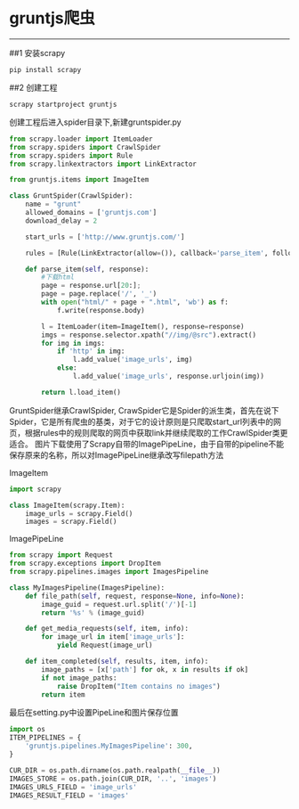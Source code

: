 # gruntjs爬虫

------

##1 安装scrapy
```
pip install scrapy
```

##2 创建工程
```
scrapy startproject gruntjs
```

创建工程后进入spider目录下,新建gruntspider.py
```python
from scrapy.loader import ItemLoader
from scrapy.spiders import CrawlSpider
from scrapy.spiders import Rule
from scrapy.linkextractors import LinkExtractor

from gruntjs.items import ImageItem

class GruntSpider(CrawlSpider):
    name = "grunt"
    allowed_domains = ['gruntjs.com']
    download_delay = 2

    start_urls = ['http://www.gruntjs.com/']

    rules = [Rule(LinkExtractor(allow=()), callback='parse_item', follow=True)]

    def parse_item(self, response):
        #下载html
        page = response.url[20:];
        page = page.replace('/', '_')
        with open("html/" + page + ".html", 'wb') as f:
            f.write(response.body)

        l = ItemLoader(item=ImageItem(), response=response)
        imgs = response.selector.xpath("//img/@src").extract()
        for img in imgs:
            if 'http' in img:
                l.add_value('image_urls', img)
            else:
                l.add_value('image_urls', response.urljoin(img))

        return l.load_item()
```
GruntSpider继承CrawlSpider, CrawSpider它是Spider的派生类，首先在说下Spider，它是所有爬虫的基类，对于它的设计原则是只爬取start_url列表中的网页，根据rules中的规则爬取的网页中获取link并继续爬取的工作CrawlSpider类更适合。
图片下载使用了Scrapy自带的ImagePipeLine，由于自带的pipeline不能保存原来的名称，所以对ImagePipeLine继承改写filepath方法

ImageItem
```python
import scrapy

class ImageItem(scrapy.Item):
    image_urls = scrapy.Field()
    images = scrapy.Field()
```
ImagePipeLine
```python
from scrapy import Request
from scrapy.exceptions import DropItem
from scrapy.pipelines.images import ImagesPipeline

class MyImagesPipeline(ImagesPipeline):
    def file_path(self, request, response=None, info=None):
        image_guid = request.url.split('/')[-1]
        return '%s' % (image_guid)

    def get_media_requests(self, item, info):
        for image_url in item['image_urls']:
            yield Request(image_url)

    def item_completed(self, results, item, info):
        image_paths = [x['path'] for ok, x in results if ok]
        if not image_paths:
            raise DropItem("Item contains no images")
        return item
```

最后在setting.py中设置PipeLine和图片保存位置
```python
import os
ITEM_PIPELINES = {
    'gruntjs.pipelines.MyImagesPipeline': 300,
}

CUR_DIR = os.path.dirname(os.path.realpath(__file__))
IMAGES_STORE = os.path.join(CUR_DIR, '..', 'images')
IMAGES_URLS_FIELD = 'image_urls'
IMAGES_RESULT_FIELD = 'images'
```

